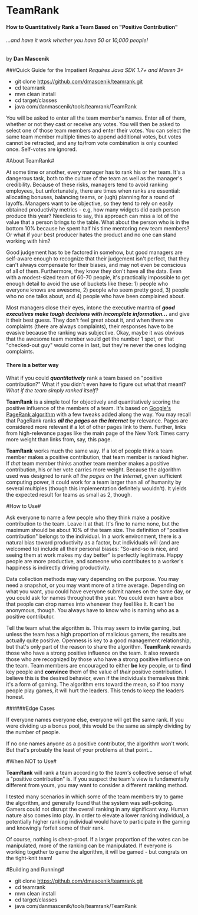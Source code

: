 TeamRank
========
#### How to Quantitatively Rank a Team Based on "Positive Contribution"
###### ...and have it work whether you have 50 or 10,000 people!

by **Dan Mascenik**

###Quick Guide for the Impatient
*Requires Java SDK 1.7+ and Maven 3+*
- git clone https://github.com/dmascenik/teamrank.git
- cd teamrank
- mvn clean install
- cd target/classes
- java com/danmascenik/tools/teamrank/TeamRank

You will be asked to enter all the team member's names. Enter all of them, whether or not they
cast or receive any votes. You will then be asked to select one of those team members and enter
their votes. You can select the same team member multiple times to append additional votes, but
votes cannot be retracted, and any to/from vote combination is only counted once. Self-votes are
ignored.

#About TeamRank#

At some time or another, every manager has to rank his or her team. It's a dangerous task, both to 
the culture of the team as well as the manager's credibility. Because of these risks, managers
tend to avoid ranking employees, but unfortunately, there are times when ranks are essential:
allocating bonuses, balancing teams, or (ugh) planning for a round of layoffs. Managers want to 
be objective, so they tend to rely on easily obtained productivity metrics - e.g, how many 
widgets did each person produce this year? Needless to say, this approach can miss a lot of the 
value that a person brings to the table. What about the person who is in the bottom 10% because 
he spent half his time mentoring new team members? Or what if your best producer hates the 
product and no one can stand working with him?

Good judgement has to be factored in somehow, but good managers are self-aware enough to recognize
that their judgement isn't perfect, that they can't always compensate for their biases, and may 
not even be conscious of all of them. Furthermore, they know they don't have all the data. Even 
with a modest-sized team of 60-70 people, it's practically impossible to get enough detail to 
avoid the use of buckets like these: 1) people who everyone knows are awesome, 2) people who seem 
pretty good, 3) people who no one talks about, and 4) people who have been complained about.

Most managers close their eyes, intone the executive mantra of **_good executives make tough 
decisions with incomplete information..._** and give it their best guess. They don't feel great 
about it, and when there are complaints (there are always complaints), their responses have to 
be evasive because the ranking was subjective. Okay, maybe it was obvious that the awesome team 
member would get the number 1 spot, or that "checked-out guy" would come in last, but they're 
never the ones lodging complaints.

#### There is a better way

What if you could **_quantitatively_** rank a team based on "positive contribution?" What if you 
didn't even have to figure out what that meant? *What if the team simply ranked itself?*

**TeamRank** is a simple tool for objectively and quantitatively scoring the positive influence 
of the members of a team. It's based on [Google's PageRank algorithm](http://www.ams.org/samplings/feature-column/fcarc-pagerank)
with a few tweaks added along the way. You may recall that PageRank ranks **_all the pages on the Internet_** by
relevance. Pages are considered more relevant if a lot of other pages link to them. Further, 
links from high-relevance pages like the main page of the New York Times carry more weight than 
links from, say, this page.

**TeamRank** works much the same way. If a lot of people think a team member makes a positive
contribution, that team member is ranked higher. If *that* team member thinks another team
member makes a positive contribution, his or her vote carries more weight. Because the algorithm
used was designed to rank *all the pages on the Internet*, given sufficient computing power,
it could work for a team larger than all of humanity by several multiples (though this implementation
definitely wouldn't). It yields the expected result for teams as small as 2, though.

#How to Use#

Ask everyone to name a few people who they think make a positive contribution to the team. 
Leave it at that. It's fine to name none, but the maximum should be about 10% of the team size. The definition 
of "positive contribution" belongs to the individual. In a work environment, there is a natural 
bias toward productivity as a factor, but individuals will (and are welcomed to) include all 
their personal biases: "So-and-so is nice, and seeing them at work makes my day better" is 
perfectly legitimate. Happy people are more productive, and someone who contributes to a 
worker's happiness is indirectly driving productivity.

Data collection methods may vary depending on the purpose. You may need a snapshot, or you 
may want more of a time average. Depending on what you want, you could have everyone submit
names on the same day, or you could ask for names throughout the year. You could even have a
box that people can drop names into whenever they feel like it. It can't be anonymous,
though. You always have to know who is naming who as a positive contributor.

Tell the team what the algorithm is. This may seem to invite gaming, but unless the team has
a high proportion of malicious gamers, the results are actually quite positive. Openness is 
key to a good management relationship, but that's only part of the reason to share the algorithm.
**TeamRank** rewards those who have a strong positive influence on the team. It also rewards 
those who are recognized by those who have a strong positive influence on the team. Team 
members are encouraged to either **__be__** key people, or to **__find__** key people and 
**__convince__** them of the value of *their* positive contribution. I believe this is the 
desired behavior, even if the individuals themselves think it's a form of gaming. The algorithm
errs toward the mean, so if too many people play games, it will hurt the leaders. This tends
to keep the leaders honest.

######Edge Cases

If everyone names everyone else, everyone will get the same rank. If you were dividing up a
bonus pool, this would be the same as simply dividing by the number of people.

If no one names anyone as a positive contributor, the algorithm won't work. But that's 
probably the least of your problems at that point...

#When NOT to Use#

**TeamRank** will rank a team according to the *team's* collective sense of what a "positive
contribution" is. If you suspect the team's view is fundamentally different from yours, you
may want to consider a different ranking method.

I tested many scenarios in which some of the team members try to game the algorithm, and 
generally found that the system was self-policing. Gamers could not disrupt the overall 
ranking in any significant way. Human nature also comes into play. In order to elevate a
lower ranking individual, a potentially higher ranking individual would have to participate
in the gaming and knowingly forfeit some of their rank.

Of course, nothing is cheat-proof. If a larger proportion of the votes can be manipulated,
more of the ranking can be manipulated. If everyone is working together to game the algorithm,
it will be gamed - but congrats on the tight-knit team!


#Building and Running#
- git clone https://github.com/dmascenik/teamrank.git
- cd teamrank
- mvn clean install
- cd target/classes
- java com/danmascenik/tools/teamrank/TeamRank
